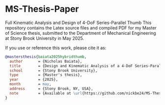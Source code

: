# MS-Thesis-Paper
Full Kinematic Analysis and Design of 4-DoF Series-Parallel Thumb
This repository contains the Latex source files and compiled PDF for my Master of Science thesis, submitted to the Department of Mechanical Engineering at Stony Brook University in May 2025.

If you use or reference this work, please cite it as:

```bibtex
@mastersthesis{baiata2025hybridthumb,
  author       = {Nicholas Baiata},
  title        = {Design and Kinematic Analysis of a 4-DoF Series-Parallel Hybrid Thumb for Robotic Hands},
  school       = {Stony Brook University},
  type         = {Master's thesis},
  year         = {2025},
  month        = may,
  address      = {Stony Brook, NY, USA},
  note         = {Available at \url{https://github.com/nickbe24/MS-Thesis-Paper}},
}
